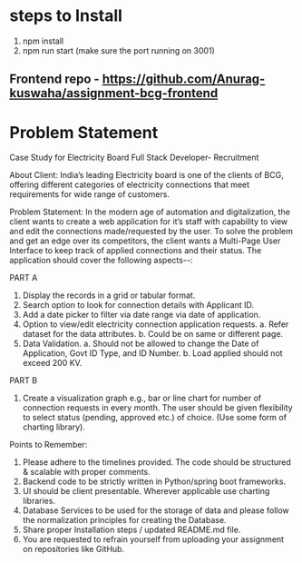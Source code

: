 # steps to Install 
1. npm install
2. npm run start (make sure the port running on 3001)


## Frontend  repo - https://github.com/Anurag-kuswaha/assignment-bcg-frontend 

# Problem Statement

Case Study for Electricity Board
Full Stack Developer- Recruitment


About Client:
India’s leading Electricity board is one of the clients of BCG, offering different categories of electricity connections that meet requirements for wide range of customers.

Problem Statement:
In the modern age of automation and digitalization, the client wants to create a web application for it’s staff with capability to view and edit the connections made/requested by the user. To solve the problem and get an edge over its competitors, the client wants a Multi-Page User Interface to keep track of applied connections and their status.
The application should cover the following aspects--:

PART A
1.	Display the records in a grid or tabular format.
2.	Search option to look for connection details with Applicant ID.
3.	Add a date picker to filter via date range via date of application.
4.	Option to view/edit electricity connection application requests.
a.	Refer dataset for the data attributes.
b.	Could be on same or different page.
5.	Data Validation.
a.	Should not be allowed to change the Date of Application, Govt ID Type, and ID Number.
b.	Load applied should not exceed 200 KV.

PART B
1.	Create a visualization graph e.g., bar or line chart for number of connection requests in every month. The user should be given flexibility to select status (pending, approved etc.) of choice. (Use some form of charting library).

Points to Remember:
1.	Please adhere to the timelines provided. The code should be structured & scalable with proper comments.
2.	Backend code to be strictly written in Python/spring boot frameworks.
3.	UI should be client presentable. Wherever applicable use charting libraries.
4.	Database Services to be used for the storage of data and please follow the normalization principles for creating the Database.
5.	Share proper Installation steps / updated README.md file.
6.	You are requested to refrain yourself from uploading your assignment on repositories like GitHub.
